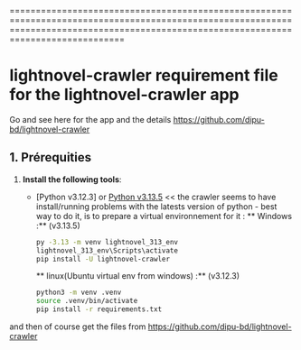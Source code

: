 ========================================================================================================================================================================================
# lightnovel-crawler requirement file for the lightnovel-crawler app

Go and see here for the app and the details https://github.com/dipu-bd/lightnovel-crawler
## 1. Prérequities

1. **Install the following tools**:
    - [Python v3.12.3] or [Python v3.13.5]([https://www.python.org/downloads/](https://www.python.org/downloads/release/)) << the crawler seems to have install/running problems with the latests version of python
            - best way to do it, is to prepare a virtual environnement for it :
      ** Windows :** (v3.13.5)
      ```bash
      py -3.13 -m venv lightnovel_313_env
      lightnovel_313_env\Scripts\activate
      pip install -U lightnovel-crawler
      ```
      
	  ** linux(Ubuntu virtual env from windows) :** (v3.12.3)
      ```bash
      python3 -m venv .venv
      source .venv/bin/activate
      pip install -r requirements.txt
      ```
 and then of course get the files from https://github.com/dipu-bd/lightnovel-crawler